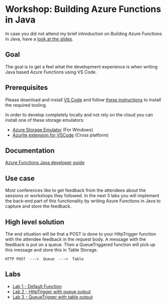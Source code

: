 # Workshop: Building Azure Functions in Java

In case you did not attend my brief introduction on Building Azure Functions in Java, have a [look at the slides](https://speakerdeck.com/marcduiker/building-azure-functions-in-java).

## Goal

The goal is to get a feel what the development experience is when writing Java based Azure Functions using VS Code.

## Prerequisites

Please download and install [VS Code](https://code.visualstudio.com/Download) and follow [these instructions](https://code.visualstudio.com/docs/java/java-azurefunctions) to install the required tooling.

In order to develop completely locally and not rely on the cloud you can install one of these storage emulators:
- [Azure Storage Emulator](https://go.microsoft.com/fwlink/?linkid=717179&clcid=0x409) (For Windows)
- [Azurite extension for VSCode](https://marketplace.visualstudio.com/items?itemName=Azurite.azurite) (Cross platform)

## Documentation

[Azure Functions Java developer guide](https://docs.microsoft.com/en-us/azure/azure-functions/functions-reference-java)

## Use case

Most conferences like to get feedback from the attendees about the sessions or workshops they followed. In the next 3 labs you will implement the back-end part of this functionality by writing Azure Functions in Java to capture and store the feedback.

## High level solution

The end situation will be that a POST is done to your HttpTrigger function with the attendee feedback in the request body. A message with the feedback is put on a queue. Then a QueueTriggered function will pick up this message and store this in Table Storage.

```
HTTP POST  --->  Queue  --->  Table
```

## Labs

- [Lab 1 - Default Function](/labs/lab1.md)
- [Lab 2 - HttpTrigger with queue output](/labs/lab2.md)
- [Lab 3 - QueueTrigger with table output](/labs/lab3.md)